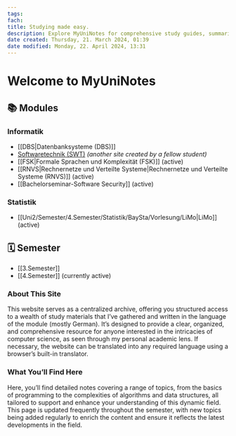 ```yaml
---
tags: 
fach: 
title: Studying made easy.
description: Explore MyUniNotes for comprehensive study guides, summaries, and academic resources tailored for students across Computer Science. Elevate your learning, ace your exams, and connect with peers for collaborative study. Your go-to for academic success!
date created: Thursday, 21. March 2024, 01:39
date modified: Monday, 22. April 2024, 13:31
---
```





# Welcome to MyUniNotes

## 📚 Modules

### Informatik
- [[DBS|Datenbanksysteme (DBS)]]
- [Softwaretechnik (SWT)](https://hustle-swt.vercel.app/) *(another site created by a fellow student)*
- [[FSK|Formale Sprachen und Komplexität (FSK)]] (active)
- [[RNVS|Rechnernetze und Verteilte Systeme|Rechnernetze und Verteilte Systeme (RNVS)]] (active)
- [[Bachelorseminar-Software Security]] (active)
### Statistik
- [[Uni2/Semester/4.Semester/Statistik/BaySta/Vorlesung/LiMo|LiMo]] (active)


## 🗓️ Semester

- [[3.Semester]]
- [[4.Semester]] (currently active)

### About This Site

This website serves as a centralized archive, offering you structured access to a wealth of study materials that I’ve gathered and written in the language of the module (mostly German). It’s designed to provide a clear, organized, and comprehensive resource for anyone interested in the intricacies of computer science, as seen through my personal academic lens. If necessary, the website can be translated into any required language using a browser’s built-in translator.

### What You’ll Find Here

Here, you’ll find detailed notes covering a range of topics, from the basics of programming to the complexities of algorithms and data structures, all tailored to support and enhance your understanding of this dynamic field. This page is updated frequently throughout the semester, with new topics being added regularly to enrich the content and ensure it reflects the latest developments in the field.










<!-- There are scripts below this tag -->
<!-- linter-disable -->





































<!-- Google tag (gtag.js) -->

<script async src="https://www.googletagmanager.com/gtag/js?id=G-E24ELVW963"></script>

<script>

  window.dataLayer = window.dataLayer || [];

  function gtag(){dataLayer.push(arguments);}

  gtag('js', new Date());

  

  gtag('config', 'G-E24ELVW963');

</script>

<script async src="https://pagead2.googlesyndication.com/pagead/js/adsbygoogle.js?client=ca-pub-1763484998384870"
     crossorigin="anonymous"></script>

<!-- Easter Egg (Siskoman) -->

<script> 

/*

Had problems with redeclaring, therefore using `var`. Needed to do this because the console would throw errors if you visited index.html, went to another link, and revisited index.html.

You think `var` is creepy? Read this then: [https://github.com/getify/You-Dont-Know-JS/blob/2nd-ed/scope-closures/apAmd#the-case-for-var](https://github.com/getify/You-Dont-Know-JS/blob/2nd-ed/scope-closures/apAmd#the-case-for-var)

Anyway, if you are reading this, what are you doing here anyway? Hit me up if you have a better solution than using `var`, which you probably have if you are digging down this deep into a website made by a student.

If you are still reading this and no one ever told you yet, congratulations you are officially a nerd ;D

*/
console.clear();
var asciiArt1 = undefined;
var asciiArt2 = undefined;
// ASCII art of the best superhero
 asciiArt1 = `
 
                                  ⠀⠀⡄⠀⠀⠀⠀⠀⠀⠀⠀⠀⠀⠀⡀⠀⠀
                                  ⠀⣸⣿⡄⠀⠀⠀⠀⠀⠀⠀⠀⠀⣸⣿⡄⠀
                                  ⠀⣿⣿⣿⣿⣿⣿⣿⣿⣿⣿⣿⣿⣿⣿⣧⠀
                                  ⢸⣿⣿⣿⣿⣿⣿⣿⣿⣿⣿⣿⣿⣿⣿⣿⠀
                                  ⣼⣿⣿⣿⣿⣿⣿⣿⣿⣿⣿⣿⣿⣿⣿⣿⡆
                                  ⣿⣿⡟⠉⢹⣿⣿⣿⣿⣿⣿⣿⠉⠙⣿⣿⡇
                                  ⢸⣿⠿⠶⣿⣿⣿⣿⣿⣿⣿⣿⣶⠶⢿⣿⠁
                                  ⠀⠻⢀⠀⠀⠀⠀⠉⠉⠁⠀⠀⠀⠀⣸⠏⠀
                                  ⠀⠀⠀⢈⠰⢦⣤⣤⣤⣤⣤⠶⠈⠁⠀⠀⠀
                                  ⢀⢀⠂⠀⠀⠀⠤⣄⣄⡤⠀⠀⠀⠑⢄⠀⠀
                                  ⣼⣿⣶⣴⣇⠀⠀⠀⠀⠀⠀⢰⣦⣤⣶⣿⠀
                                  ⢬⣿⡿⣿⡧⢼⣤⣿⣯⣥⡥⢼⣿⣿⣿⣏⠀
                                  ⠀⣿⣿⡟⣀⠀⠈⣿⣿⡁⠀⢀⠹⣿⣿⡇⠀
                                  ⢰⠿⠻⣿⣿⣿⣶⠿⡿⢷⣿⣿⣿⡿⠿⡇⠀
                                  ⠀⠐⠛⠻⠿⠛⠛⠀⠀⠛⠻⠿⠿⠿⠆⠀⠀⠀


`;
 asciiArt2 =  `   
   ▄████████  ▄█     ▄████████    ▄█   ▄█▄  ▄██████▄    ▄▄▄▄███▄▄▄▄      ▄████████ ███▄▄▄▄   
  ███    ███ ███    ███    ███   ███ ▄███▀ ███    ███ ▄██▀▀▀███▀▀▀██▄   ███    ███ ███▀▀▀██▄ 
  ███    █▀  ███▌   ███    █▀    ███▐██▀   ███    ███ ███   ███   ███   ███    ███ ███   ███ 
  ███        ███▌   ███         ▄█████▀    ███    ███ ███   ███   ███   ███    ███ ███   ███ 
▀███████████ ███▌ ▀███████████ ▀▀█████▄    ███    ███ ███   ███   ███ ▀███████████ ███   ███ 
         ███ ███           ███   ███▐██▄   ███    ███ ███   ███   ███   ███    ███ ███   ███ 
   ▄█    ███ ███     ▄█    ███   ███ ▀███▄ ███    ███ ███   ███   ███   ███    ███ ███   ███ 
 ▄████████▀  █▀    ▄████████▀    ███   ▀█▀  ▀██████▀   ▀█   ███   █▀    ███    █▀   ▀█   █▀  
                                 ▀ `; 
console.log(asciiArt1); 
console.log(asciiArt2); 
</script>

